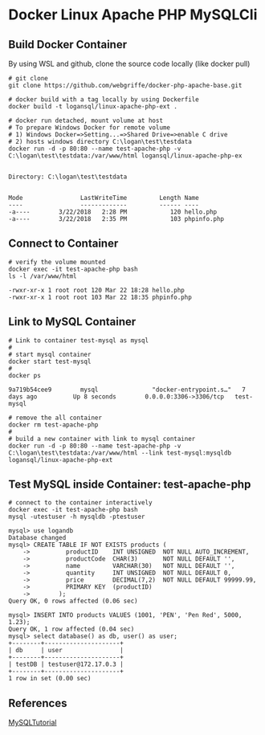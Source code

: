 # Docker Linux Apache PHP MySQLCli


## Build Docker Container
By using WSL and github, clone the source code locally (like docker pull)
    
    # git clone
    git clone https://github.com/webgriffe/docker-php-apache-base.git

    # docker build with a tag locally by using Dockerfile
    docker build -t logansql/linux-apache-php-ext .

    # docker run detached, mount volume at host 
    # To prepare Windows Docker for remote volume
    # 1) Windows Docker=>Setting...=>Shared Drive=>enable C drive
    # 2) hosts windows directory C:\logan\test\testdata
    docker run -d -p 80:80 --name test-apache-php -v C:\logan\test\testdata:/var/www/html logansql/linux-apache-php-ex


    Directory: C:\logan\test\testdata

```

Mode                LastWriteTime         Length Name
----                -------------         ------ ----
-a----        3/22/2018   2:28 PM            120 hello.php
-a----        3/22/2018   2:35 PM            103 phpinfo.php

```
## Connect to Container
    # verify the volume mounted
    docker exec -it test-apache-php bash
    ls -l /var/www/html
```
-rwxr-xr-x 1 root root 120 Mar 22 18:28 hello.php
-rwxr-xr-x 1 root root 103 Mar 22 18:35 phpinfo.php
```

## Link to MySQL Container
    # Link to container test-mysql as mysql
    # 
    # start mysql container 
    docker start test-mysql
    #
    docker ps
```CONTAINER ID        IMAGE               COMMAND                  CREATED             STATUS              PORTS                    NAMES
9a719b54cee9        mysql               "docker-entrypoint.s…"   7 days ago          Up 8 seconds        0.0.0.0:3306->3306/tcp   test-mysql
```
    # remove the all container
    docker rm test-apache-php
    #
    # build a new container with link to mysql container
    docker run -d -p 80:80 --name test-apache-php -v C:\logan\test\testdata:/var/www/html --link test-mysql:mysqldb logansql/linux-apache-php-ext

## Test MySQL inside Container: test-apache-php

    # connect to the container interactively
    docker exec -it test-apache-php bash
    mysql -utestuser -h mysqldb -ptestuser
```mysql>
mysql> use logandb
Database changed
mysql> CREATE TABLE IF NOT EXISTS products (
    ->          productID    INT UNSIGNED  NOT NULL AUTO_INCREMENT,
    ->          productCode  CHAR(3)       NOT NULL DEFAULT '',
    ->          name         VARCHAR(30)   NOT NULL DEFAULT '',
    ->          quantity     INT UNSIGNED  NOT NULL DEFAULT 0,
    ->          price        DECIMAL(7,2)  NOT NULL DEFAULT 99999.99,
    ->          PRIMARY KEY  (productID)
    ->        );
Query OK, 0 rows affected (0.06 sec)

mysql> INSERT INTO products VALUES (1001, 'PEN', 'Pen Red', 5000, 1.23);
Query OK, 1 row affected (0.04 sec)
mysql> select database() as db, user() as user;
+--------+---------------------+
| db     | user                |
+--------+---------------------+
| testDB | testuser@172.17.0.3 |
+--------+---------------------+
1 row in set (0.00 sec)

```
## References

[MySQLTutorial](https://www.ntu.edu.sg/home/ehchua/programming/sql/MySQL_Beginner.html)

